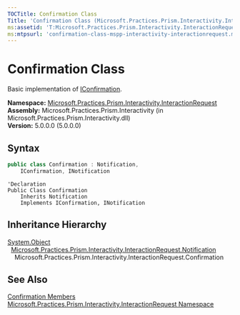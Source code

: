 ```yaml
---
TOCTitle: Confirmation Class
Title: 'Confirmation Class (Microsoft.Practices.Prism.Interactivity.InteractionRequest)'
ms:assetid: 'T:Microsoft.Practices.Prism.Interactivity.InteractionRequest.Confirmation'
ms:mtpsurl: 'confirmation-class-mspp-interactivity-interactionrequest.md'
---
```


# Confirmation Class

Basic implementation of [IConfirmation](/patterns-practices/reference/iconfirmation-interface-mspp-interactivity-interactionrequest).

**Namespace:** [Microsoft.Practices.Prism.Interactivity.InteractionRequest](/patterns-practices/reference/mspp-interactivity-interactionrequest-namespace)  
**Assembly:** Microsoft.Practices.Prism.Interactivity (in Microsoft.Practices.Prism.Interactivity.dll)  
**Version:** 5.0.0.0 (5.0.0.0)

## Syntax

```C#
public class Confirmation : Notification, 
	IConfirmation, INotification
```
```VB
'Declaration
Public Class Confirmation
	Inherits Notification
	Implements IConfirmation, INotification
```

## Inheritance Hierarchy

[System.Object](http://msdn.microsoft.com/en-us/library/e5kfa45b)  
  [Microsoft.Practices.Prism.Interactivity.InteractionRequest.Notification](/patterns-practices/reference/notification-class-mspp-interactivity-interactionrequest)  
    Microsoft.Practices.Prism.Interactivity.InteractionRequest.Confirmation

## See Also

[Confirmation Members](/patterns-practices/reference/notification-class-mspp-interactivity-interactionrequest)  
[Microsoft.Practices.Prism.Interactivity.InteractionRequest Namespace](/patterns-practices/reference/notification-class-mspp-interactivity-interactionrequest)